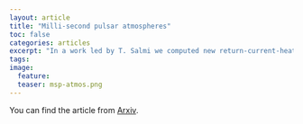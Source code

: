```yaml
---
layout: article
title: "Milli-second pulsar atmospheres"
toc: false
categories: articles
excerpt: "In a work led by T. Salmi we computed new return-current-heated neutron star atmosphere models for millisecond pulsars. "
tags: 
image:
  feature: 
  teaser: msp-atmos.png
---
```



You can find the article from [Arxiv](https://arxiv.org/abs/2002.11427).


